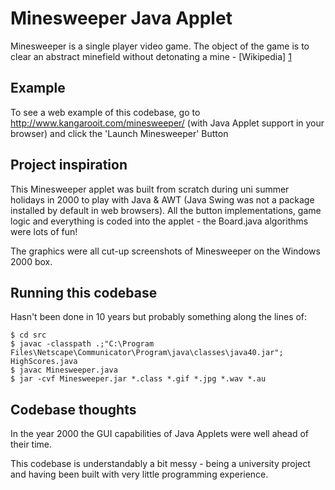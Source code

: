# Minesweeper Java Applet

Minesweeper is a single player video game. The object of the game is to clear an abstract minefield without detonating a mine - [Wikipedia] [1]

## Example
To see a web example of this codebase, go to http://www.kangarooit.com/minesweeper/ (with Java Applet support in your browser) and click the 'Launch Minesweeper' Button

## Project inspiration
This Minesweeper applet was built from scratch during uni summer holidays in 2000 to play with Java & AWT (Java Swing was not a package installed by default in web browsers). All the button implementations, game logic and everything is coded into the applet - the Board.java algorithms were lots of fun!

The graphics were all cut-up screenshots of Minesweeper on the Windows 2000 box. 

## Running this codebase
Hasn't been done in 10 years but probably something along the lines of:

    $ cd src
    $ javac -classpath .;"C:\Program Files\Netscape\Communicator\Program\java\classes\java40.jar"; HighScores.java
    $ javac Minesweeper.java
    $ jar -cvf Minesweeper.jar *.class *.gif *.jpg *.wav *.au

## Codebase thoughts
In the year 2000 the GUI capabilities of Java Applets were well ahead of their time.

This codebase is understandably a bit messy - being a university project and having been built with very little programming experience.

  [1]: http://en.wikipedia.org/wiki/Minesweeper_(video_game) "Wikipedia"  